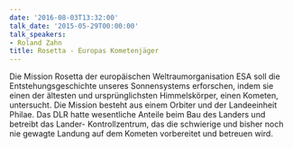 ```yaml
---
date: '2016-08-03T13:32:00'
talk_date: '2015-05-29T00:00:00'
talk_speakers:
- Roland Zahn
title: Rosetta - Europas Kometenjäger
---
```

Die Mission Rosetta der europäischen Weltraumorganisation ESA soll die Entstehungsgeschichte unseres Sonnensystems erforschen, indem sie einen der ältesten und ursprünglichsten Himmelskörper, einen Kometen, untersucht. Die Mission besteht aus einem Orbiter und der Landeeinheit Philae. Das DLR hatte wesentliche Anteile beim Bau des Landers und betreibt das Lander- Kontrollzentrum, das die schwierige und bisher noch nie gewagte Landung auf dem Kometen vorbereitet und betreuen wird.

